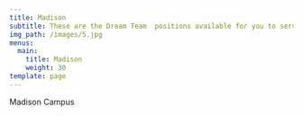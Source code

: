 ```yaml
---
title: Madison
subtitle: These are the Dream Team  positions available for you to serve.
img_path: /images/5.jpg
menus:
  main:
    title: Madison
    weight: 30
template: page
---
```

Madison Campus
